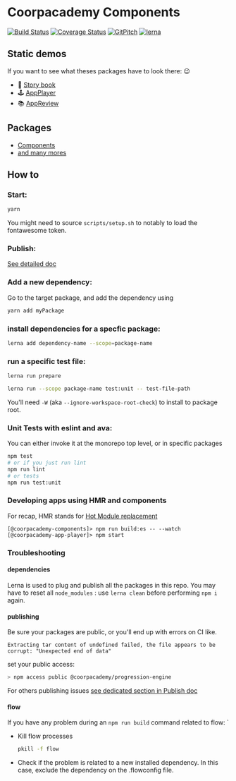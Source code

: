 # Coorpacademy Components

[![Build Status](https://travis-ci.org/CoorpAcademy/components.svg?branch=master)](https://travis-ci.org/CoorpAcademy/components)
[![Coverage Status](https://codecov.io/gh/CoorpAcademy/components/branch/master/graph/badge.svg)](https://codecov.io/gh/CoorpAcademy/components)
[![GitPitch](https://gitpitch.com/assets/badge.svg)](https://gitpitch.com/coorpacademy/tekacademy/components?grs=github&t=night)
[![lerna](https://img.shields.io/badge/maintained%20with-lerna-cc00ff.svg)](https://lerna.js.org/)

## Static demos

If you want to see what theses packages have to look there: :wink:

- :open_book: [Story book](http://coorpacademy.github.io/components/components)
- :joystick: [AppPlayer](http://coorpacademy.github.io/components/app-player)
- 📚 [AppReview](http://coorpacademy.github.io/components/app-review)

## Packages

- [Components](./packages/@coorpacademy-components/README.md)
- [and many mores](./packages)

## How to

### Start:

```bash
yarn
```

You might need to source `scripts/setup.sh` to notably to load the fontawesome token.

### Publish:

[See detailed doc](./doc/publish.md)

### Add a new dependency:

Go to the target package, and add the dependency using

```bash
yarn add myPackage
```

### install dependencies for a specfic package:

```bash
lerna add dependency-name --scope=package-name
```

### run a specific test file:

```bash
lerna run prepare
```

```bash
lerna run --scope package-name test:unit -- test-file-path
```

You'll need `-W` (aka `--ignore-workspace-root-check`) to install to package root.

### Unit Tests with eslint and ava:
You can either invoke it at the monorepo top level, or in specific packages
```bash
npm test
# or if you just run lint
npm run lint
# or tests
npm run test:unit
```

### Developing apps using HMR and components
For recap, HMR stands for [Hot Module replacement](https://webpack.js.org/concepts/hot-module-replacement/)
```
[@coorpacademy-components]> npm run build:es -- --watch
[@coorpacademy-app-player]> npm start
```

### Troubleshooting

#### dependencies

Lerna is used to plug and publish all the packages in this repo.
You may have to reset all `node_modules` : use `lerna clean` before performing `npm i` again.

#### publishing

Be sure your packages are public, or you'll end up with errors on CI like.

```error
Extracting tar content of undefined failed, the file appears to be corrupt: "Unexpected end of data"
```

set your public access:

```sh
> npm access public @coorpacademy/progression-engine
```

For others publishing issues [see dedicated section in Publish doc](./doc/publish.md#troobleshooting)

#### flow

If you have any problem during an `npm run build` command related to flow:
`
- Kill flow processes
    ```bash
    pkill -f flow
    ```
- Check if the problem is related to a new installed dependency. In this case, exclude the dependency on the .flowconfig file.
